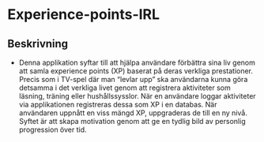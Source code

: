 # Experience-points-IRL

## Beskrivning


* Denna applikation syftar till att hjälpa användare förbättra sina liv genom att samla experience points (XP) baserat på deras verkliga prestationer. Precis som i TV-spel där man “levlar upp” ska användarna kunna göra detsamma i det verkliga livet genom att registrera aktiviteter som läsning, träning eller hushållssysslor.
När en användare loggar aktiviteter via applikationen registreras dessa som XP i en databas. När användaren uppnått en viss mängd XP, uppgraderas de till en ny nivå. Syftet är att skapa motivation genom att ge en tydlig bild av personlig progression över tid.
